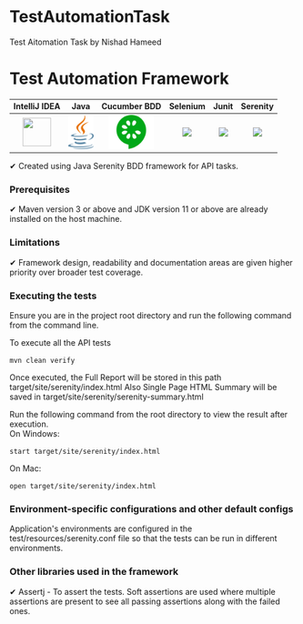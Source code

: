 # TestAutomationTask
Test Aitomation Task by Nishad Hameed

# Test Automation Framework

|**IntelliJ IDEA**|**Java**|**Cucumber BDD**|**Selenium**|**Junit**|**Serenity**|
| :----: | :----: | :----: | :----: | :----: |  :----: | 
|[<img width="50" height="50" src="https://github.com/NishadHameed1982/CanadaCargoesCommunityVBS/blob/main/Logos/IntelliJ.png">](https://www.jetbrains.com/idea/)|[<img height="60" src="https://github.com/NishadHameed1982/TestAutomationTask/blob/master/logos/Java.png">](https://www.oracle.com/java/technologies/java-se-glance.html)|[<img height="60" src="https://github.com/NishadHameed1982/TestAutomationTask/blob/master/logos/Cucumber.png">](https://cucumber.io/tools/cucumber-open/)|[<img height="60" src="https://github.com/NishadHameed1982/CanadaCargoesCommunityVBS/blob/main/Logos/SeleniumWebdriver.png">](https://www.selenium.dev/)|[<img height="45" src="https://github.com/NishadHameed1982/CanadaCargoesCommunityVBS/blob/main/Logos/Junit5.png">](https://junit.org/junit5/docs/current/user-guide/)|[<img height="60" src="https://github.com/NishadHameed1982/CanadaCargoesCommunityVBS/blob/main/Logos/SerenityBDD.png">](https://github.com/serenity-bdd)|

✔ Created using Java Serenity BDD framework for API tasks.<br/>

### Prerequisites
✔ Maven version 3 or above and JDK version 11 or above are already installed on the host machine.<br/>

### Limitations
✔ Framework design, readability and documentation areas are given higher priority over broader test coverage.<br/>

### Executing the tests
Ensure you are in the project root directory and run the following command from the command line.<br/>

To execute all the API tests
```
mvn clean verify
```
Once executed, the Full Report will be stored in this path target/site/serenity/index.html
Also Single Page HTML Summary will be saved in target/site/serenity/serenity-summary.html

Run the following command from the root directory to view the result after execution. <br/>
On Windows:<br/>
```
start target/site/serenity/index.html
```

On Mac:<br/>
```
open target/site/serenity/index.html
```
### Environment-specific configurations and other default configs
Application's environments are configured in the test/resources/serenity.conf file so that the tests can be run in different environments.

### Other libraries used in the framework
✔ Assertj - To assert the tests. Soft assertions are used where multiple assertions are present to see all passing assertions along with the failed ones.<br/>

